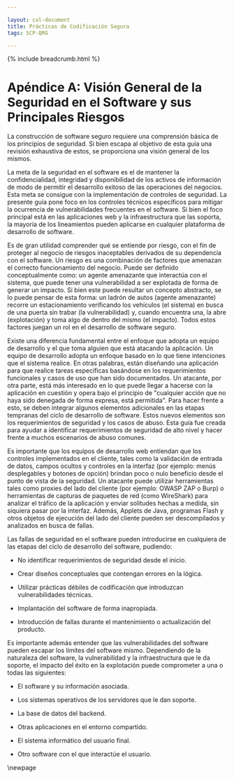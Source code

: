 ```yaml
---

layout: col-document
title: Prácticas de Codificación Segura
tags: SCP-QRG

---
```


{% include breadcrumb.html %}
# Apéndice A: Visión General de la Seguridad en el Software y sus Principales Riesgos

La construcción de software seguro requiere una comprensión básica de
los principios de seguridad. Si bien escapa al objetivo de esta guía una
revisión exhaustiva de estos, se proporciona una visión general de los mismos.

La meta de la seguridad en el software es el de mantener la
confidencialidad, integridad y disponibilidad de los activos de información de
modo de permitir el desarrollo exitoso de las operaciones del negocios. Esta
meta se consigue con la implementación de controles de seguridad.
La presente guía pone foco en los controles técnicos específicos para
mitigar la ocurrencia de vulnerabilidades frecuentes en el software.
Si bien el foco principal está en las aplicaciones web y la infraestructura que las soporta,
la mayoría de los lineamientos pueden aplicarse en cualquier plataforma de desarrollo de software.

Es de gran utilidad comprender qué se entiende por riesgo, con el fin
de proteger al negocio de riesgos inaceptables derivados de su
dependencia con el software. Un riesgo es una combinación de factores que
amenazan el correcto funcionamiento del negocio.
Puede ser definido conceptualmente como: un agente amenazante
que interactúa con el sistema, que puede tener una
vulnerabilidad a ser explotada de forma de generar un impacto.
Si bien este puede resultar un concepto abstracto,
se lo puede pensar de esta forma:
un ladrón de autos (agente amenazante) recorre un estacionamiento verificando
los vehículos (el sistema) en busca de una puerta sin trabar (la vulnerabilidad) y,
cuando encuentra una, la abre (explotación) y toma algo de dentro del mismo (el impacto).
Todos estos factores juegan un rol en el desarrollo de software seguro.

Existe una diferencia fundamental entre el enfoque que adopta un equipo
de desarrollo y el que toma alguien que está atacando la aplicación. Un equipo
de desarrollo adopta un enfoque basado en lo que tiene intenciones que el sistema realice.
En otras palabras, están diseñando una aplicación para que realice tareas
específicas basándose en los requerimientos funcionales y casos de uso que han
sido documentados. Un atacante, por otra parte, está más interesado en lo que
puede llegar a hacerse con la aplicación en cuestión y opera bajo el principio
de \"cualquier acción que no haya sido denegada de forma expresa, está permitida\".
Para hacer frente a esto, se deben integrar algunos elementos adicionales en
las etapas tempranas del ciclo de desarrollo de software. Estos nuevos elementos
son los requerimientos de seguridad y los
casos de abuso. Esta guía fue creada para ayudar a identificar
requerimientos de seguridad de alto nivel y hacer frente a muchos escenarios de
abuso comunes.

Es importante que los equipos de desarrollo web entiendan que los
controles implementados en el cliente, tales como la validación de entrada de
datos, campos ocultos y controles en la interfaz (por ejemplo: menús desplegables
y botones de opción) brindan poco o nulo beneficio desde el punto de vista de
la seguridad. Un atacante puede utilizar herramientas tales como proxies del
lado del cliente (por ejemplo: OWASP ZAP o Burp) o herramientas de capturas de
paquetes de red (como WireShark) para analizar el tráfico de la aplicación y
enviar solitudes hechas a medida, sin siquiera pasar por la interfaz. Además,
Applets de Java, programas Flash y otros objetos de ejecución del lado del
cliente pueden ser descompilados y analizados en busca de fallas.

Las fallas de seguridad en el software pueden introducirse en cualquiera
de las etapas del ciclo de desarrollo del software, pudiendo:

- No identificar requerimientos de seguridad desde el inicio.

- Crear diseños conceptuales que contengan errores en la lógica.

- Utilizar prácticas débiles de codificación que introduzcan vulnerabilidades
técnicas.

- Implantación del software de forma inapropiada.

- Introducción de fallas durante el mantenimiento o actualización del producto.

Es importante además entender que las vulnerabilidades del software
pueden escapar los límites del software mismo. Dependiendo de la naturaleza del
software, la vulnerabilidad y la infraestructura que le da soporte, el impacto
del éxito en la explotación puede comprometer a una o todas las siguientes:

- El software y su información asociada.

- Los sistemas operativos de los servidores que le dan soporte.

- La base de datos del backend.

- Otras aplicaciones en el entorno compartido.

- El sistema informático del usuario final.

- Otro software con el que interactúe el usuario.

\newpage

